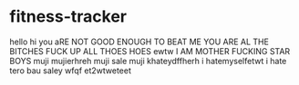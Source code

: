 # fitness-tracker
hello
hi
you aRE NOT GOOD ENOUGH TO BEAT ME
YOU ARE AL THE BITCHES 
FUCK UP ALL THOES HOES ewtw
I AM MOTHER  FUCKING STAR BOYS muji
mujierhreh
muji sale
muji khateydffherh
i hatemyselfetwt
i hate   
tero bau saley
wfqf
et2wtweteet
